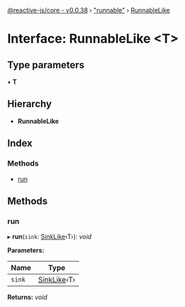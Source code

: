 [@reactive-js/core - v0.0.38](../README.md) › ["runnable"](../modules/_runnable_.md) › [RunnableLike](_runnable_.runnablelike.md)

# Interface: RunnableLike <**T**>

## Type parameters

▪ **T**

## Hierarchy

* **RunnableLike**

## Index

### Methods

* [run](_runnable_.runnablelike.md#run)

## Methods

###  run

▸ **run**(`sink`: [SinkLike](_runnable_.sinklike.md)‹T›): *void*

**Parameters:**

Name | Type |
------ | ------ |
`sink` | [SinkLike](_runnable_.sinklike.md)‹T› |

**Returns:** *void*
